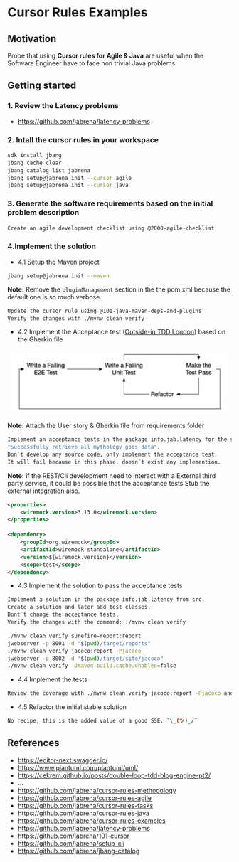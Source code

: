 # Cursor Rules Examples

## Motivation

Probe that using **Cursor rules for Agile & Java** are useful when the Software Engineer have to face non trivial Java problems.

## Getting started

### 1. Review the Latency problems

- https://github.com/jabrena/latency-problems

### 2. Intall the cursor rules in your workspace

```bash
sdk install jbang
jbang cache clear
jbang catalog list jabrena
jbang setup@jabrena init --cursor agile
jbang setup@jabrena init --cursor java
```

### 3. Generate the software requirements based on the initial problem description

```bash
Create an agile development checklist using @2000-agile-checklist
```

### 4.Implement the solution

- 4.1 Setup the Maven project

```bash
jbang setup@jabrena init --maven
```

**Note:** Remove the `pluginManagement` section in the the pom.xml because the default one is so much verbose.

```bash
Update the cursor rule using @101-java-maven-deps-and-plugins
Verify the changes with ./mvnw clean verify
```

- 4.2 Implement the Acceptance test ([Outside-in TDD London](https://outsidein.dev/concepts/outside-in-tdd/)) based on the Gherkin file

![](./docs/double-loop-tdd.png)

**Note:** Attach the User story & Gherkin file from requirements folder

```bash
Implement an acceptance tests in the package info.jab.latency for the scenario:
"Successfully retrieve all mythology gods data".
Don´t develop any source code, only implement the acceptance test.
It will fail because in this phase, doesn´t exist any implemention.
```

**Note:** if the REST/Cli development need to interact with a External third party service, it could be possible that the acceptance tests Stub the external integration also.

```xml
<properties>
    <wiremock.version>3.13.0</wiremock.version>
</properties>

<dependency>
    <groupId>org.wiremock</groupId>
    <artifactId>wiremock-standalone</artifactId>
    <version>${wiremock.version}</version>
    <scope>test</scope>
</dependency>
```

- 4.3 Implement the solution to pass the acceptance tests

```bash
Implement a solution in the package info.jab.latency from src.
Create a solution and later add test classes.
Dont´t change the acceptance tests.
Verify the changes with the command: ./mvnw clean verify
```

```bash
./mvnw clean verify surefire-report:report
jwebserver -p 8001 -d "$(pwd)/target/reports"
./mvnw clean verify jacoco:report -Pjacoco
jwebserver -p 8002 -d "$(pwd)/target/site/jacoco"
./mvnw clean verify -Dmaven.build.cache.enabled=false
```

- 4.4 Implement the tests

```bash
Review the coverage with ./mvnw clean verify jacoco:report -Pjacoco and increase the coverage in instructions, classes & branches until 80% @problem4
```

- 4.5 Refactor the initial stable solution

```bash
No recipe, this is the added value of a good SSE. ¯\_(ツ)_/¯
```

## References

- https://editor-next.swagger.io/
- https://www.plantuml.com/plantuml/uml/
- https://cekrem.github.io/posts/double-loop-tdd-blog-engine-pt2/
- ...
- https://github.com/jabrena/cursor-rules-methodology
- https://github.com/jabrena/cursor-rules-agile
- https://github.com/jabrena/cursor-rules-tasks
- https://github.com/jabrena/cursor-rules-java
- https://github.com/jabrena/cursor-rules-examples
- https://github.com/jabrena/latency-problems
- https://github.com/jabrena/101-cursor
- https://github.com/jabrena/setup-cli
- https://github.com/jabrena/jbang-catalog
